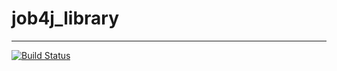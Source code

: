 # job4j_library
---
[![Build Status](https://travis-ci.org/anrgl/job4j_library.svg?branch=main)](https://travis-ci.org/anrgl/job4j_library)